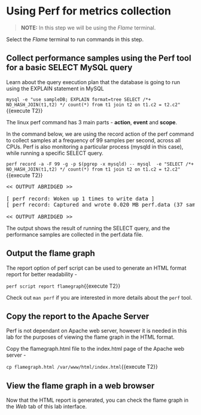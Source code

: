 # Using Perf for metrics collection

>**NOTE:** In this step we will be using the *Flame* terminal. 

Select the *Flame* terminal to run commands in this step.

## Collect performance samples using the Perf tool for a basic SELECT MySQL query

Learn about the query execution plan that the database is going to run using the EXPLAIN statement in MySQL 

`mysql -e "use sampleDB; EXPLAIN format=tree SELECT /*+ NO_HASH_JOIN(t1,t2) */ count(*) from t1 join t2 on t1.c2 = t2.c2"`{{execute T2}}

The linux perf command has 3 main parts - **action**, **event** and **scope**. 

In the command below, we are using the record action of the perf command to collect samples at a frequency of 99 samples per second, across all CPUs.
Perf is also monitoring a particular process (mysqld in this case), while running a specific SELECT query.

`perf record -a -F 99 -g -p $(pgrep -x mysqld) -- mysql  -e "SELECT /*+ NO_HASH_JOIN(t1,t2) */ count(*) from t1 join t2 on t1.c2 = t2.c2"`{{execute T2}}

<pre class="file">
<< OUTPUT ABRIDGED >>

[ perf record: Woken up 1 times to write data ]
[ perf record: Captured and wrote 0.020 MB perf.data (37 samples) ]

<< OUTPUT ABRIDGED >>
</pre>

The output shows the result of running the SELECT query, and the performance samples are collected in the perf.data file.

## Output the flame graph ##
The report option of perf script can be used to generate an HTML format report for better readability - 

`perf script report flamegraph`{{execute T2}}

Check out `man perf` if you are interested in more details about the `perf` tool.

## Copy the report to the Apache Server ##

Perf is not dependant on Apache web server, however it is needed in this lab for the purposes of viewing the flame graph in the HTML format.

Copy the flamegraph.html file to the index.html page of the Apache web server - 

`cp flamegraph.html /var/www/html/index.html`{{execute T2}}

## View the flame graph in a web browser ##
Now that the HTML report is generated, you can check the flame graph in the *Web* tab of this lab interface.


